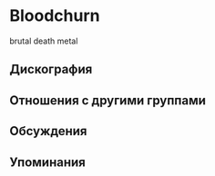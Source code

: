 # Bloodchurn

brutal death metal

## Дискография


## Отношения с другими группами


## Обсуждения


## Упоминания

